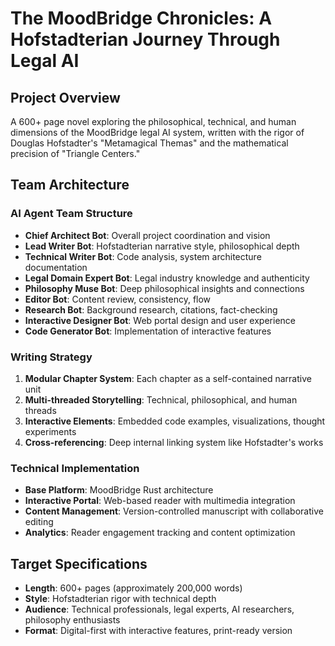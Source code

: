 # The MoodBridge Chronicles: A Hofstadterian Journey Through Legal AI

## Project Overview
A 600+ page novel exploring the philosophical, technical, and human dimensions of the MoodBridge legal AI system, written with the rigor of Douglas Hofstadter's "Metamagical Themas" and the mathematical precision of "Triangle Centers."

## Team Architecture

### AI Agent Team Structure
- **Chief Architect Bot**: Overall project coordination and vision
- **Lead Writer Bot**: Hofstadterian narrative style, philosophical depth
- **Technical Writer Bot**: Code analysis, system architecture documentation
- **Legal Domain Expert Bot**: Legal industry knowledge and authenticity
- **Philosophy Muse Bot**: Deep philosophical insights and connections
- **Editor Bot**: Content review, consistency, flow
- **Research Bot**: Background research, citations, fact-checking
- **Interactive Designer Bot**: Web portal design and user experience
- **Code Generator Bot**: Implementation of interactive features

### Writing Strategy
1. **Modular Chapter System**: Each chapter as a self-contained narrative unit
2. **Multi-threaded Storytelling**: Technical, philosophical, and human threads
3. **Interactive Elements**: Embedded code examples, visualizations, thought experiments
4. **Cross-referencing**: Deep internal linking system like Hofstadter's works

### Technical Implementation
- **Base Platform**: MoodBridge Rust architecture
- **Interactive Portal**: Web-based reader with multimedia integration
- **Content Management**: Version-controlled manuscript with collaborative editing
- **Analytics**: Reader engagement tracking and content optimization

## Target Specifications
- **Length**: 600+ pages (approximately 200,000 words)
- **Style**: Hofstadterian rigor with technical depth
- **Audience**: Technical professionals, legal experts, AI researchers, philosophy enthusiasts
- **Format**: Digital-first with interactive features, print-ready version
